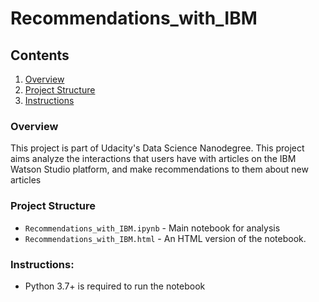 # Recommendations_with_IBM

## Contents
1. [Overview](#overview)
2. [Project Structure](#projectStructure)
3. [Instructions](#instructions)

<a name="overview"></a>
### Overview
This project is part of Udacity's Data Science Nanodegree.  This project aims analyze the interactions that users have with articles on the IBM Watson Studio platform, and make recommendations to them about new articles

<a name="projectStructure"></a>
### Project Structure
- `Recommendations_with_IBM.ipynb` - Main notebook for analysis
- `Recommendations_with_IBM.html` - An HTML version of the notebook.

<a name="instructions"></a>
### Instructions:
* Python 3.7+ is required to run the notebook

<a name="acknowledgment"></a>

